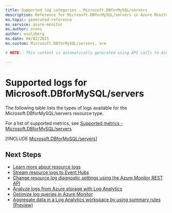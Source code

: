 ```yaml
---
title: Supported log categories - Microsoft.DBforMySQL/servers
description: Reference for Microsoft.DBforMySQL/servers in Azure Monitor Logs.
ms.topic: generated-reference
ms.service: azure-monitor
ms.author: orens
author: osalzberg
ms.date: 04/02/2025
ms.custom: Microsoft.DBforMySQL/servers, arm

# NOTE:  This content is automatically generated using API calls to Azure. Any edits made on these files will be overwritten in the next run of the script. 

---
```





# Supported logs for Microsoft.DBforMySQL/servers  
The following table lists the types of logs available for the Microsoft.DBforMySQL/servers resource type.
  
  
  
For a list of supported metrics, see [Supported metrics - Microsoft.DBforMySQL/servers](../supported-metrics/microsoft-dbformysql-servers-metrics.md)  
  

  
[!INCLUDE [Microsoft.DBforMySQL/servers](~/reusable-content/ce-skilling/azure/includes/azure-monitor/reference/logs/microsoft-dbformysql-servers-logs-include.md)]  
  

## Next Steps

* [Learn more about resource logs](/azure/azure-monitor/essentials/platform-logs-overview)
* [Stream resource logs to Event Hubs](/azure/azure-monitor/essentials/resource-logs#send-to-azure-event-hubs)
* [Change resource log diagnostic settings using the Azure Monitor REST API](/rest/api/monitor/diagnosticsettings)
* [Analyze logs from Azure storage with Log Analytics](/azure/azure-monitor/essentials/resource-logs#send-to-log-analytics-workspace)
* [Optimize log queries in Azure Monitor](/azure/azure-monitor/logs/query-optimization)
* [Aggregate data in a Log Analytics workspace by using summary rules (Preview)](/azure/azure-monitor/logs/summary-rules)